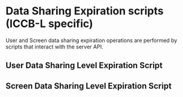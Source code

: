 


# Data Sharing Expiration scripts (ICCB-L specific)

User and Screen data sharing expiration operations are performed by scripts that interact with the server API.

## User Data Sharing Level Expiration Script


## Screen Data Sharing Level Expiration Script

